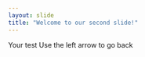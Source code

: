 ```yaml
---
layout: slide
title: "Welcome to our second slide!"
---
```

Your test Use the left arrow to go back
